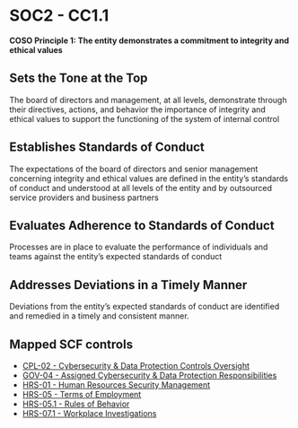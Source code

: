 # SOC2 - CC1.1
**COSO Principle 1: The entity demonstrates a commitment to integrity and ethical values**
## Sets the Tone at the Top
The board of directors and management, at all levels, demonstrate through their directives, actions, and behavior the importance of integrity and ethical values to support the functioning of the system of internal control
## Establishes Standards of Conduct
The expectations of the board of directors and senior management concerning integrity and ethical values are defined in the entity’s standards of conduct and understood at all levels of the entity and by outsourced service providers and business partners
## Evaluates Adherence to Standards of Conduct
Processes are in place to evaluate the performance of individuals and teams against the entity’s expected standards of conduct
## Addresses Deviations in a Timely Manner
Deviations from the entity’s expected standards of conduct are identified and remedied in a timely and consistent manner.
## Mapped SCF controls
- [CPL-02 - Cybersecurity & Data Protection Controls Oversight](../scf/cpl-02-cybersecurity&dataprotectioncontrolsoversight.md)
- [GOV-04 - Assigned Cybersecurity & Data Protection Responsibilities](../scf/gov-04-assignedcybersecurity&dataprotectionresponsibilities.md)
- [HRS-01 - Human Resources Security Management](../scf/hrs-01-humanresourcessecuritymanagement.md)
- [HRS-05 - Terms of Employment](../scf/hrs-05-termsofemployment.md)
- [HRS-05.1 - Rules of Behavior](../scf/hrs-051-rulesofbehavior.md)
- [HRS-07.1 - Workplace Investigations](../scf/hrs-071-workplaceinvestigations.md)